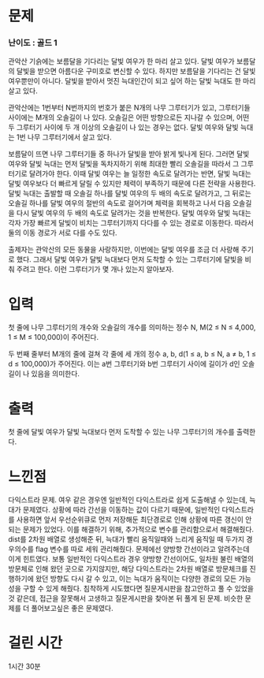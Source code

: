 # 문제

### 난이도 : 골드 1

관악산 기슭에는 보름달을 기다리는 달빛 여우가 한 마리 살고 있다. 달빛 여우가 보름달의 달빛을 받으면 아름다운 구미호로 변신할 수 있다. 하지만 보름달을 기다리는 건 달빛 여우뿐만이 아니다. 달빛을 받아서 멋진 늑대인간이 되고 싶어 하는 달빛 늑대도 한 마리 살고 있다.

관악산에는 1번부터 N번까지의 번호가 붙은 N개의 나무 그루터기가 있고, 그루터기들 사이에는 M개의 오솔길이 나 있다. 오솔길은 어떤 방향으로든 지나갈 수 있으며, 어떤 두 그루터기 사이에 두 개 이상의 오솔길이 나 있는 경우는 없다. 달빛 여우와 달빛 늑대는 1번 나무 그루터기에서 살고 있다.

보름달이 뜨면 나무 그루터기들 중 하나가 달빛을 받아 밝게 빛나게 된다. 그러면 달빛 여우와 달빛 늑대는 먼저 달빛을 독차지하기 위해 최대한 빨리 오솔길을 따라서 그 그루터기로 달려가야 한다. 이때 달빛 여우는 늘 일정한 속도로 달려가는 반면, 달빛 늑대는 달빛 여우보다 더 빠르게 달릴 수 있지만 체력이 부족하기 때문에 다른 전략을 사용한다. 달빛 늑대는 출발할 때 오솔길 하나를 달빛 여우의 두 배의 속도로 달려가고, 그 뒤로는 오솔길 하나를 달빛 여우의 절반의 속도로 걸어가며 체력을 회복하고 나서 다음 오솔길을 다시 달빛 여우의 두 배의 속도로 달려가는 것을 반복한다. 달빛 여우와 달빛 늑대는 각자 가장 빠르게 달빛이 비치는 그루터기까지 다다를 수 있는 경로로 이동한다. 따라서 둘의 이동 경로가 서로 다를 수도 있다.

출제자는 관악산의 모든 동물을 사랑하지만, 이번에는 달빛 여우를 조금 더 사랑해 주기로 했다. 그래서 달빛 여우가 달빛 늑대보다 먼저 도착할 수 있는 그루터기에 달빛을 비춰 주려고 한다. 이런 그루터기가 몇 개나 있는지 알아보자.

# 입력

첫 줄에 나무 그루터기의 개수와 오솔길의 개수를 의미하는 정수 N, M(2 ≤ N ≤ 4,000, 1 ≤ M ≤ 100,000)이 주어진다.

두 번째 줄부터 M개의 줄에 걸쳐 각 줄에 세 개의 정수 a, b, d(1 ≤ a, b ≤ N, a ≠ b, 1 ≤ d ≤ 100,000)가 주어진다. 이는 a번 그루터기와 b번 그루터기 사이에 길이가 d인 오솔길이 나 있음을 의미한다.

# 출력

첫 줄에 달빛 여우가 달빛 늑대보다 먼저 도착할 수 있는 나무 그루터기의 개수를 출력한다.

# 느낀점

다익스트라 문제. 여우 같은 경우엔 일반적인 다익스트라로 쉽게 도출해낼 수 있는데, 늑대가 문제였다. 상황에 따라 간선을 이동하는 값이 다르기 때문에, 일반적인 다익스트라를 사용하면 앞서 우선순위큐로 먼저 저장해둔 최단경로로 인해 상황에 따른 갱신이 안되는 문제가 있었다. 이를 해결하기 위해, 추가적으로 변수를 관리함으로서 해결해줬다. dist를 2차원 배열로 생성해준 뒤, 늑대가 빨리 움직일때와 느리게 움직일 때 두가지 경우의수를 flag 변수를 따로 세워 관리해줬다. 문제에선 양방향 간선이라고 알려주는데 이게 힌트였다. 보통 일반적인 다익스트라 경우 양방향 간선이어도, 일차원 불린 배열의 방문체로 인해 왔던 곳으로 가지않지만, 해당 다익스트라는 2차원 배열로 방문체크를 진행하기에 왔던 방향도 다시 갈 수 있고, 이는 늑대가 움직이는 다양한 경로의 모든 가능성을 구할 수 있게 해줬다. 침착하게 시도했다면 질문게시판을 참고안하고 풀 수 있었을 것 같은데, 접근을 잘못해서 고생하고 질문게시판을 찾아본 뒤 풀게 된 문제. 비슷한 문제를 더 풀어보고싶은 좋은 문제였다.

# 걸린 시간

1시간 30분
